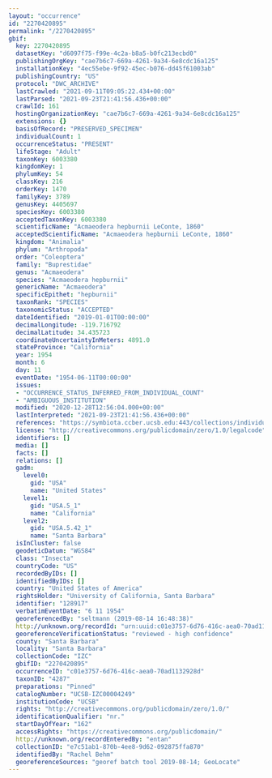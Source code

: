 ```yaml
---
layout: "occurrence"
id: "2270420895"
permalink: "/2270420895"
gbif:
  key: 2270420895
  datasetKey: "d6097f75-f99e-4c2a-b8a5-b0fc213ecbd0"
  publishingOrgKey: "cae7b6c7-669a-4261-9a34-6e8cdc16a125"
  installationKey: "4ec55ebe-9f92-45ec-b076-dd45f61003ab"
  publishingCountry: "US"
  protocol: "DWC_ARCHIVE"
  lastCrawled: "2021-09-11T09:05:22.434+00:00"
  lastParsed: "2021-09-23T21:41:56.436+00:00"
  crawlId: 161
  hostingOrganizationKey: "cae7b6c7-669a-4261-9a34-6e8cdc16a125"
  extensions: {}
  basisOfRecord: "PRESERVED_SPECIMEN"
  individualCount: 1
  occurrenceStatus: "PRESENT"
  lifeStage: "Adult"
  taxonKey: 6003380
  kingdomKey: 1
  phylumKey: 54
  classKey: 216
  orderKey: 1470
  familyKey: 3789
  genusKey: 4405697
  speciesKey: 6003380
  acceptedTaxonKey: 6003380
  scientificName: "Acmaeodera hepburnii LeConte, 1860"
  acceptedScientificName: "Acmaeodera hepburnii LeConte, 1860"
  kingdom: "Animalia"
  phylum: "Arthropoda"
  order: "Coleoptera"
  family: "Buprestidae"
  genus: "Acmaeodera"
  species: "Acmaeodera hepburnii"
  genericName: "Acmaeodera"
  specificEpithet: "hepburnii"
  taxonRank: "SPECIES"
  taxonomicStatus: "ACCEPTED"
  dateIdentified: "2019-01-01T00:00:00"
  decimalLongitude: -119.716792
  decimalLatitude: 34.435723
  coordinateUncertaintyInMeters: 4891.0
  stateProvince: "California"
  year: 1954
  month: 6
  day: 11
  eventDate: "1954-06-11T00:00:00"
  issues:
  - "OCCURRENCE_STATUS_INFERRED_FROM_INDIVIDUAL_COUNT"
  - "AMBIGUOUS_INSTITUTION"
  modified: "2020-12-28T12:56:04.000+00:00"
  lastInterpreted: "2021-09-23T21:41:56.436+00:00"
  references: "https://symbiota.ccber.ucsb.edu:443/collections/individual/index.php?occid=128917"
  license: "http://creativecommons.org/publicdomain/zero/1.0/legalcode"
  identifiers: []
  media: []
  facts: []
  relations: []
  gadm:
    level0:
      gid: "USA"
      name: "United States"
    level1:
      gid: "USA.5_1"
      name: "California"
    level2:
      gid: "USA.5.42_1"
      name: "Santa Barbara"
  isInCluster: false
  geodeticDatum: "WGS84"
  class: "Insecta"
  countryCode: "US"
  recordedByIDs: []
  identifiedByIDs: []
  country: "United States of America"
  rightsHolder: "University of California, Santa Barbara"
  identifier: "128917"
  verbatimEventDate: "6 11 1954"
  georeferencedBy: "seltmann (2019-08-14 16:48:38)"
  http://unknown.org/recordId: "urn:uuid:c01e3757-6d76-416c-aea0-70ad1132928d"
  georeferenceVerificationStatus: "reviewed - high confidence"
  county: "Santa Barbara"
  locality: "Santa Barbara"
  collectionCode: "IZC"
  gbifID: "2270420895"
  occurrenceID: "c01e3757-6d76-416c-aea0-70ad1132928d"
  taxonID: "4287"
  preparations: "Pinned"
  catalogNumber: "UCSB-IZC00004249"
  institutionCode: "UCSB"
  rights: "http://creativecommons.org/publicdomain/zero/1.0/"
  identificationQualifier: "nr."
  startDayOfYear: "162"
  accessRights: "https://creativecommons.org/publicdomain/"
  http://unknown.org/recordEnteredBy: "entan"
  collectionID: "e7c51ab1-870b-4ee8-9d62-092875ffa870"
  identifiedBy: "Rachel Behm"
  georeferenceSources: "georef batch tool 2019-08-14; GeoLocate"
---
```

